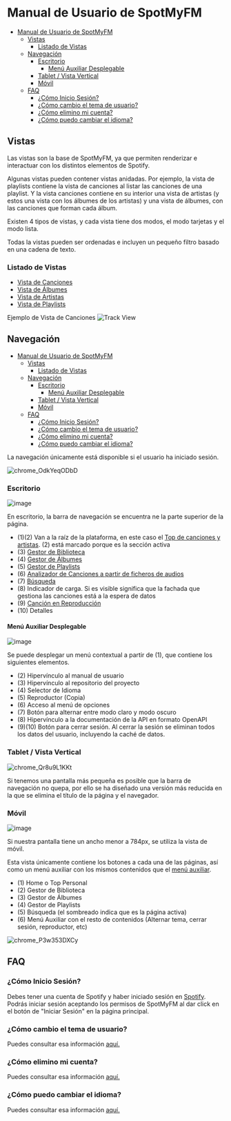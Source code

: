 # Manual de Usuario de SpotMyFM

- [Manual de Usuario de SpotMyFM](#manual-de-usuario-de-spotmyfm)
  - [Vistas](#vistas)
    - [Listado de Vistas](#listado-de-vistas)
  - [Navegación](#navegación)
    - [Escritorio](#escritorio)
      - [Menú Auxiliar Desplegable](#menú-auxiliar-desplegable)
    - [Tablet / Vista Vertical](#tablet--vista-vertical)
    - [Móvil](#móvil)
  - [FAQ](#faq)
    - [¿Cómo Inicio Sesión?](#cómo-inicio-sesión)
    - [¿Cómo cambio el tema de usuario?](#cómo-cambio-el-tema-de-usuario)
    - [¿Cómo elimino mi cuenta?](#cómo-elimino-mi-cuenta)
    - [¿Cómo puedo cambiar el idioma?](#cómo-puedo-cambiar-el-idioma)

## Vistas

Las vistas son la base de SpotMyFM, ya que permiten renderizar e interactuar con los distintos elementos de Spotify.

Algunas vistas pueden contener vistas anidadas. Por ejemplo, la vista de playlists contiene la vista de canciones al listar las canciones de una playlist.
Y la vista canciones contiene en su interior una vista de artistas (y estos una vista con los álbumes de los artistas) y una vista de álbumes, con las canciones que forman cada álbum.

Existen 4 tipos de vistas, y cada vista tiene dos modos, el modo tarjetas y el modo lista.

Todas la vistas pueden ser ordenadas e incluyen un pequeño filtro basado en una cadena de texto.

### Listado de Vistas

- [Vista de Canciones](./views/trackView.md)
- [Vista de Álbumes](./views/albumView.md)
- [Vista de Artistas](./views/artistView.md)
- [Vista de Playlists](./views/playlistView.md)

Ejemplo de Vista de Canciones
![Track View](https://i.imgur.com/p5qSGiM.png)

## Navegación

- [Manual de Usuario de SpotMyFM](#manual-de-usuario-de-spotmyfm)
  - [Vistas](#vistas)
    - [Listado de Vistas](#listado-de-vistas)
  - [Navegación](#navegación)
    - [Escritorio](#escritorio)
      - [Menú Auxiliar Desplegable](#menú-auxiliar-desplegable)
    - [Tablet / Vista Vertical](#tablet--vista-vertical)
    - [Móvil](#móvil)
  - [FAQ](#faq)
    - [¿Cómo Inicio Sesión?](#cómo-inicio-sesión)
    - [¿Cómo cambio el tema de usuario?](#cómo-cambio-el-tema-de-usuario)
    - [¿Cómo elimino mi cuenta?](#cómo-elimino-mi-cuenta)
    - [¿Cómo puedo cambiar el idioma?](#cómo-puedo-cambiar-el-idioma)

La navegación únicamente está disponible si el usuario ha iniciado sesión.

![chrome_OdkYeqODbD](https://user-images.githubusercontent.com/10118909/176039215-e6be6dc0-9aa2-4fdd-8a00-ae7ead0ed4ab.gif)

### Escritorio

![image](https://user-images.githubusercontent.com/10118909/176038364-beb79505-1c8e-4178-8672-6016d99eb64d.png)

En escritorio, la barra de navegación se encuentra ne la parte superior de la página.

- (1)(2) Van a la raíz de la plataforma, en este caso el [Top de canciones y artistas](./home.md). (2) está marcado porque es la sección activa
- (3) [Gestor de Biblioteca](./libraryManager.md)
- (4) [Gestor de Álbumes](./albumManager.md)
- (5) [Gestor de Playlists](./playlistManager.md)
- (6) [Analizador de Canciones a partir de ficheros de audios](trackAnalyzer.md)
- (7) [Búsqueda](./search.md)
- (8) Indicador de carga. Si es visible significa que la fachada que gestiona las canciones está a la espera de datos
- (9) [Canción en Reproducción](./player.md)
- (10) Detalles

#### Menú Auxiliar Desplegable

![image](https://user-images.githubusercontent.com/10118909/176039422-9fa4a81c-e251-4b1f-9280-b8788c846549.png)

Se puede desplegar un menú contextual a partir de (1), que contiene los siguientes elementos.

- (2) Hipervínculo al manual de usuario
- (3) Hipervínculo al repositorio del proyecto
- (4) Selector de Idioma
- (5) Reproductor (Copia)
- (6) Acceso al menú de opciones
- (7) Botón para alternar entre modo claro y modo oscuro
- (8) Hipervínculo a la documentación de la API en formato OpenAPI
- (9)(10) Botón para cerrar sesión. Al cerrar la sesión se eliminan todos los datos del usuario, incluyendo la caché de datos.

### Tablet / Vista Vertical

![chrome_Qr8u9L1KKt](https://user-images.githubusercontent.com/10118909/176039842-7339f9a8-6231-429b-8b21-2d338bb89f31.png)

Si tenemos una pantalla más pequeña es posible que la barra de navegación no quepa, por ello se ha diseñado una versión más reducida en la que se elimina el título de la página y el navegador.

### Móvil

![image](https://user-images.githubusercontent.com/10118909/176040429-0256b5de-c094-4260-b251-113306e0eeb7.png)

Si nuestra pantalla tiene un ancho menor a 784px, se utiliza la vista de móvil.

Esta vista únicamente contiene los botones a cada una de las páginas, así como un menú auxiliar con los mismos contenidos que el [menú auxiliar](#menú-auxiliar-desplegable).

- (1) Home o Top Personal
- (2) Gestor de Biblioteca
- (3) Gestor de Álbumes
- (4) Gestor de Playlists
- (5) Búsqueda (el sombreado indica que es la página activa)
- (6) Menú Auxiliar con el resto de contenidos (Alternar tema, cerrar sesión, reproductor, etc)

![chrome_P3w353DXCy](https://user-images.githubusercontent.com/10118909/176041075-2c91a098-3792-4dda-8bd0-7b777a38c9f8.png)

## FAQ

### ¿Cómo Inicio Sesión?

Debes tener una cuenta de Spotify y haber iniciado sesión en [Spotify](https://spotify.com). Podrás iniciar sesión aceptando los permisos de SpotMyFM al dar click en el botón de "Iniciar Sesión" en la página principal.

### ¿Cómo cambio el tema de usuario?

Puedes consultar esa información [aquí.](./other.md#cambiar-de-tema-clarooscuro)

### ¿Cómo elimino mi cuenta?

Puedes consultar esa información [aquí.](./other.md#opciones-de-usuario)

### ¿Cómo puedo cambiar el idioma?

Puedes consultar esa información [aquí.](./other.md#cambiar-de-idioma)
